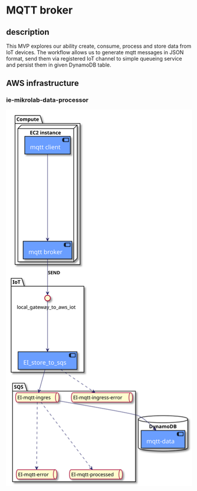 # MQTT broker

## description
This MVP explores our ability create, consume, process and store data from IoT devices. The workflow allows us to generate mqtt messages in JSON format, send them via registered IoT channel to simple queueing service and persist them in given DynamoDB table.

## AWS infrastructure

### ie-mikrolab-data-processor
![](.//out/uml/mqtt-broker/mqtt-broker.svg)
